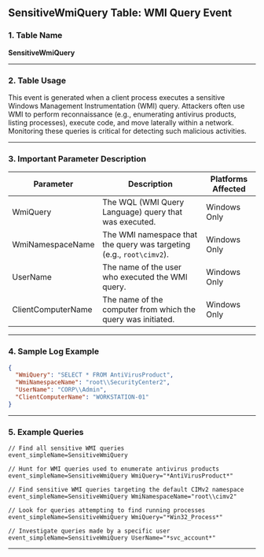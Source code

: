 ## SensitiveWmiQuery Table: WMI Query Event

### 1. Table Name
**SensitiveWmiQuery**

---

### 2. Table Usage
This event is generated when a client process executes a sensitive Windows Management Instrumentation (WMI) query. Attackers often use WMI to perform reconnaissance (e.g., enumerating antivirus products, listing processes), execute code, and move laterally within a network. Monitoring these queries is critical for detecting such malicious activities.

---

### 3. Important Parameter Description

| Parameter | Description | Platforms Affected |
|---|---|---|
| WmiQuery | The WQL (WMI Query Language) query that was executed. | Windows Only |
| WmiNamespaceName | The WMI namespace that the query was targeting (e.g., `root\cimv2`). | Windows Only |
| UserName | The name of the user who executed the WMI query. | Windows Only |
| ClientComputerName | The name of the computer from which the query was initiated. | Windows Only |

---

### 4. Sample Log Example

```json
{
  "WmiQuery": "SELECT * FROM AntiVirusProduct",
  "WmiNamespaceName": "root\\SecurityCenter2",
  "UserName": "CORP\\Admin",
  "ClientComputerName": "WORKSTATION-01"
}
```
---
### 5. Example Queries

```xql
// Find all sensitive WMI queries
event_simpleName=SensitiveWmiQuery

// Hunt for WMI queries used to enumerate antivirus products
event_simpleName=SensitiveWmiQuery WmiQuery="*AntiVirusProduct*"

// Find sensitive WMI queries targeting the default CIMv2 namespace
event_simpleName=SensitiveWmiQuery WmiNamespaceName="root\\cimv2"

// Look for queries attempting to find running processes
event_simpleName=SensitiveWmiQuery WmiQuery="*Win32_Process*"

// Investigate queries made by a specific user
event_simpleName=SensitiveWmiQuery UserName="*svc_account*"
```
---